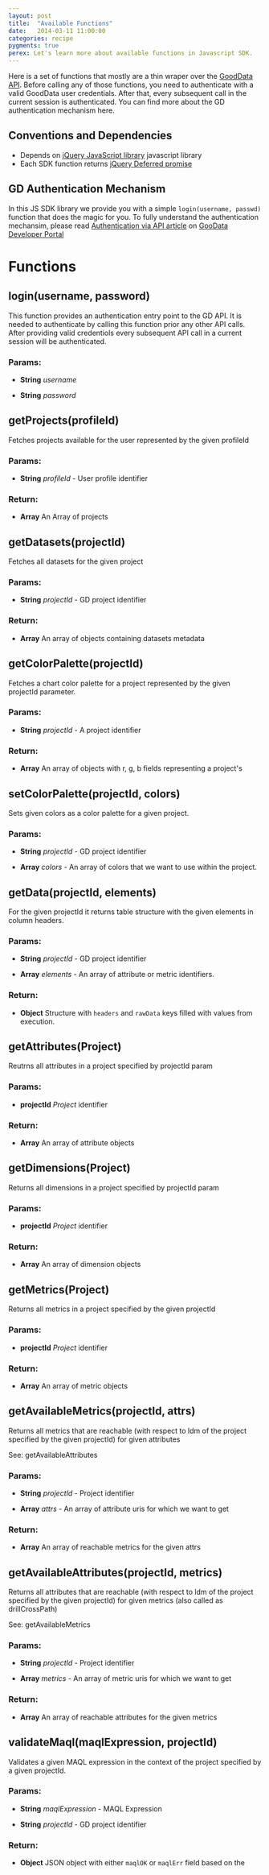 ```yaml
---
layout: post
title:  "Available Functions"
date:   2014-03-11 11:00:00
categories: recipe
pygments: true
perex: Let's learn more about available functions in Javascript SDK.
---
```


Here is a set of functions that mostly are a thin wraper over the [GoodData API](https://developer.gooddata.com/api).
Before calling any of those functions, you need to authenticate with a valid GoodData
user credentials. After that, every subsequent call in the current session is authenticated.
You can find more about the GD authentication mechanism here.

## Conventions and Dependencies

* Depends on [jQuery JavaScript library](http://jquery.com/) javascript library
* Each SDK function returns [jQuery Deferred promise](http://api.jquery.com/deferred.promise/)

## GD Authentication Mechanism

In this JS SDK library we provide you with a simple `login(username, passwd)` function
that does the magic for you.
To fully understand the authentication mechansim, please read
[Authentication via API article](http://developer.gooddata.com/article/authentication-via-api)
on [GooData Developer Portal](http://developer.gooddata.com/)

# Functions

## login(username, password)

This function provides an authentication entry point to the GD API. It is needed to authenticate
by calling this function prior any other API calls. After providing valid credentiols
every subsequent API call in a current session will be authenticated.

### Params: 

* **String** *username* 

* **String** *password* 

## getProjects(profileId)

Fetches projects available for the user represented by the given profileId

### Params: 

* **String** *profileId* - User profile identifier

### Return:

* **Array** An Array of projects

## getDatasets(projectId)

Fetches all datasets for the given project

### Params: 

* **String** *projectId* - GD project identifier

### Return:

* **Array** An array of objects containing datasets metadata

## getColorPalette(projectId)

Fetches a chart color palette for a project represented by the given
projectId parameter.

### Params: 

* **String** *projectId* - A project identifier

### Return:

* **Array** An array of objects with r, g, b fields representing a project&#39;s

## setColorPalette(projectId, colors)

Sets given colors as a color palette for a given project.

### Params: 

* **String** *projectId* - GD project identifier

* **Array** *colors* - An array of colors that we want to use within the project.

## getData(projectId, elements)

For the given projectId it returns table structure with the given
elements in column headers.

### Params: 

* **String** *projectId* - GD project identifier

* **Array** *elements* - An array of attribute or metric identifiers.

### Return:

* **Object** Structure with `headers` and `rawData` keys filled with values from execution.

## getAttributes(Project)

Reutrns all attributes in a project specified by projectId param

### Params: 

* **projectId** *Project* identifier

### Return:

* **Array** An array of attribute objects

## getDimensions(Project)

Returns all dimensions in a project specified by projectId param

### Params: 

* **projectId** *Project* identifier

### Return:

* **Array** An array of dimension objects

## getMetrics(Project)

Returns all metrics in a project specified by the given projectId

### Params: 

* **projectId** *Project* identifier

### Return:

* **Array** An array of metric objects

## getAvailableMetrics(projectId, attrs)

Returns all metrics that are reachable (with respect to ldm of the project
specified by the given projectId) for given attributes

See: getAvailableAttributes

### Params: 

* **String** *projectId* - Project identifier

* **Array** *attrs* - An array of attribute uris for which we want to get

### Return:

* **Array** An array of reachable metrics for the given attrs

## getAvailableAttributes(projectId, metrics)

Returns all attributes that are reachable (with respect to ldm of the project
specified by the given projectId) for given metrics (also called as drillCrossPath)

See: getAvailableMetrics

### Params: 

* **String** *projectId* - Project identifier

* **Array** *metrics* - An array of metric uris for which we want to get

### Return:

* **Array** An array of reachable attributes for the given metrics

## validateMaql(maqlExpression, projectId)

Validates a given MAQL expression in the context of the project specified
by a given projectId.

### Params: 

* **String** *maqlExpression* - MAQL Expression

* **String** *projectId* - GD project identifier

### Return:

* **Object** JSON object with either `maqlOK` or `maqlErr` field based on the

